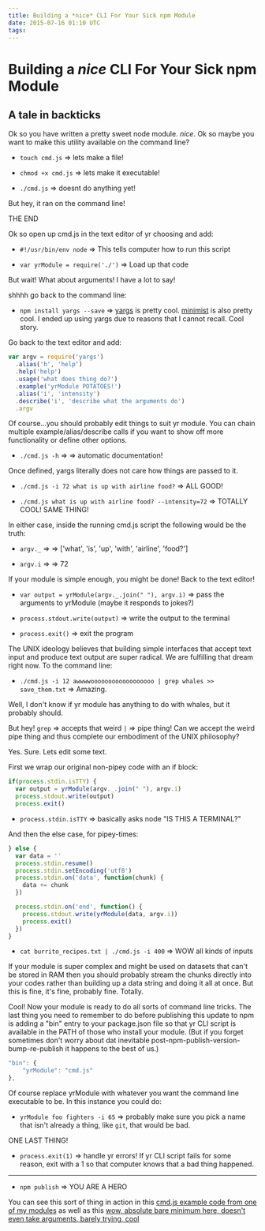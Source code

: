 ```yaml
---
title: Building a *nice* CLI For Your Sick npm Module
date: 2015-07-16 01:10 UTC
tags:
---
```


# Building a *nice* CLI For Your Sick npm Module
## A tale in backticks

Ok so you have written a pretty sweet node module. *nice*. Ok so maybe you want to make this utility available on the command line?

-  `touch cmd.js` => lets make a file!

- `chmod +x cmd.js` => lets make it executable!

- `./cmd.js` => doesnt do anything yet!

But hey, it ran on the command line!

THE END

Ok so open up cmd.js in the text editor of yr choosing and add:

- `#!/usr/bin/env node` => This tells computer how to run this script

- `var yrModule = require('./')` => Load up that code

But wait! What about arguments! I have a lot to say!

shhhh go back to the command line:

- `npm install yargs --save` => [yargs](https://www.npmjs.com/package/yargs) is pretty cool. [minimist](https://www.npmjs.com/package/minimist) is also pretty cool. I ended up using yargs due to reasons that I cannot recall. Cool story.

Go back to the text editor and add:

```javascript
var argv = require('yargs')
  .alias('h', 'help')
  .help('help')
  .usage('what does thing do?')
  .example('yrModule POTATOES!')
  .alias('i', 'intensity')
  .describe('i', 'describe what the arguments do')
  .argv
```

Of course...you should probably edit things to suit yr module. You can chain multiple example/alias/describe calls if you want to show off more functionality or define other options.

- `./cmd.js -h` => => automatic documentation!

Once defined, yargs literally does not care how things are passed to it.

- `./cmd.js -i 72 what is up with airline food?` => ALL GOOD!

- `./cmd.js what is up with airline food? --intensity=72` => TOTALLY COOL! SAME THING!

In either case, inside the running cmd.js script the following would be the truth:

- `argv._` => => ['what', 'is', 'up', 'with', 'airline', 'food?']

- `argv.i` => => 72

If your module is simple enough, you might be done! Back to the text editor!

- `var output = yrModule(argv._.join(" "), argv.i)` => pass the arguments to yrModule (maybe it responds to jokes?)

- `process.stdout.write(output)` => write the output to the terminal

- `process.exit()` => exit the program

The UNIX ideology believes that building simple interfaces that accept text input and produce text output are super radical. We are fulfilling that dream right now. To the command line:

- `./cmd.js -i 12 awwwwoooooooooooooooooo | grep whales >> save_them.txt` => Amazing.

Well, I don't know if yr module has anything to do with whales, but it probably should.

But hey! `grep` => accepts that weird `|` => pipe thing! Can we accept the weird pipe thing and thus complete our embodiment of the UNIX philosophy?

Yes. Sure. Lets edit some text.

First we wrap our original non-pipey code with an if block:

```javascript
if(process.stdin.isTTY) {
  var output = yrModule(argv._.join(" "), argv.i)
  process.stdout.write(output)
  process.exit()
```

- `process.stdin.isTTY` => basically asks node "IS THIS A TERMINAL?"

And then the else case, for pipey-times:

```javascript
} else {
  var data = ''
  process.stdin.resume()
  process.stdin.setEncoding('utf8')
  process.stdin.on('data', function(chunk) {
    data += chunk
  })

  process.stdin.on('end', function() {
    process.stdout.write(yrModule(data, argv.i))
    process.exit()
  })
}
```

- `cat burrito_recipes.txt | ./cmd.js -i 400` => WOW all kinds of inputs

If your module is super complex and might be used on datasets that can't be stored in RAM then you should probably stream the chunks directly into your codes rather than building up a data string and doing it all at once. But this is fine, it's fine, probably fine. Totally.

Cool! Now your module is ready to do all sorts of command line tricks. The last thing you need to remember to do before publishing this update to npm is adding a "bin" entry to your package.json file so that yr CLI script is available in the PATH of those who install your module. (But if you forget sometimes don't worry about dat inevitable post-npm-publish-version-bump-re-publish it happens to the best of us.)

```javascript
"bin": {
    "yrModule": "cmd.js"
},
```

Of course replace yrModule with whatever you want the command line executable to be. In this instance you could do:

- `yrModule foo fighters -i 65` => probably make sure you pick a name that isn't already a thing, like `git`, that would be bad. 

ONE LAST THING!

- `process.exit(1)` => handle yr errors! If yr CLI script fails for some reason, exit with a 1 so that computer knows that a bad thing happened.

------------------------------

- `npm publish` => YOU ARE A HERO

You can see this sort of thing in action in this [cmd.js example code from one of my modules](https://github.com/coleww/diacriticize/blob/gh-pages/cmd.js) as well as this [wow, absolute bare minimum here, doesn't even take arguments, barely trying, cool](https://github.com/coleww/mkproj/blob/master/cmd.js)